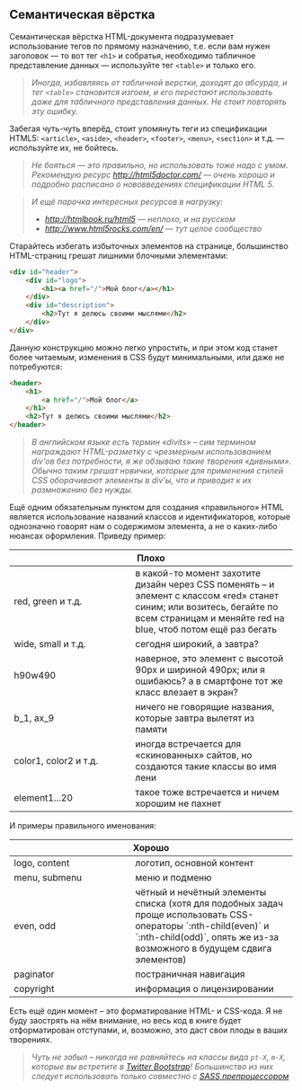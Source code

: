 ## Семантическая вёрстка

Семантическая вёрстка HTML-документа подразумевает использование тегов по прямому назначению, т.е. если вам нужен заголовок — то вот тег `<h1>` и собратья, необходимо табличное представление данных — используйте тег `<table>` и только его.

> _Иногда, избавляясь от табличной верстки, доходят до абсурда, и тег `<table>` становится изгоем, и его перестают использовать даже для табличного представления данных. Не стоит повторять эту ошибку._

Забегая чуть-чуть вперёд, стоит упомянуть теги из спецификации HTML5: `<article>`, `<aside>`, `<header>`, `<footer>`, `<menu>`, `<section>` и т.д. — используйте их, не бойтесь.

> _Не бояться — это правильно, но использовать тоже надо с умом. Рекомендую ресурс http://html5doctor.com/ — очень хорошо и подробно расписано о нововведениях спецификации HTML 5._

> _И ещё парочка интересных ресурсов в нагрузку:_
> * _http://htmlbook.ru/html5 — неплохо, и на русском_
> * _http://www.html5rocks.com/en/ — тут целое сообщество_

Старайтесь избегать избыточных элементов на странице, большинство HTML-страниц грешат лишними блочными элементами:

```html
<div id="header">
    <div id="logo">
        <h1><a href="/">Мой блог</a></h1>
    </div>
    <div id="description">
        <h2>Тут я делюсь своими мыслями</h2>
    </div>
</div>
```

Данную конструкцию можно легко упростить, и при этом код станет более читаемым, изменения в CSS будут минимальными, или даже не потребуются:

```html
<header>
    <h1>
        <a href="/">Мой блог</a>
    </h1>
    <h2>Тут я делюсь своими мыслями</h2>
</header>
```

> _В английском языке есть термин «divits» – сим термином награждают HTML-разметку с чрезмерным использованием div’ов без потребности, я же обзываю такие творения «дивными». Обычно таким грешат новички, которые для применения стилей CSS оборачивают элементы в div’ы, что и приводит к их размножению без нужды._

Ещё одним обязательным пунктом для создания «правильного» HTML является использование названий классов и идентификаторов, которые однозначно говорят нам о содержимом элемента, а не о каких-либо нюансах оформления. Приведу пример:

<table>
    <thead>
        <tr>
            <th colspan="2">Плохо</th>
        </tr>
    </thead>
    <tbody>
        <tr>
            <td width="200px">red, green и т.д.</td>
            <td>в какой-то момент захотите дизайн через CSS поменять – и элемент с классом «red» станет синим; или возитесь, бегайте по всем страницам и меняйте red на blue, чтоб потом ещё раз бегать</td>
        </tr>
        <tr>
            <td>wide, small и т.д.</td>
            <td>сегодня широкий, а завтра?</td>
        </tr>
        <tr>
            <td>h90w490</td>
            <td>наверное, это элемент с высотой 90px и шириной 490px; или я ошибаюсь? а в смартфоне тот же класс влезает в экран?</td>
        </tr>
        <tr>
            <td>b_1, ax_9</td>
            <td>ничего не говорящие названия, которые завтра вылетят из памяти</td>
        </tr>
        <tr>
            <td>color1, color2 и т.д.</td>
            <td>иногда встречается для «скинованных» сайтов, но создаются такие классы во имя лени</td>
        </tr>
        <tr>
            <td>element1...20</td>
            <td>такое тоже встречается и ничем хорошим не пахнет</td>
        </tr>
    </tbody>
</table>

И примеры правильного именования:

<table>
    <thead>
        <tr>
            <th colspan="2">Хорошо</th>
        </tr>
    </thead>
    <tbody>
        <tr>
            <td width="200px">logo, content</td>
            <td>логотип, основной контент</td>
        </tr>
        <tr>
            <td>menu, submenu</td>
            <td>меню и подменю</td>
        </tr>
        <tr>
            <td>even, odd</td>
            <td>чётный и нечётный элементы списка (хотя для подобных задач проще использовать CSS-операторы `:nth-child(even)` и `:nth-child(odd)`, опять же из-за возможного в будущем сдвига элементов)</td>
        </tr>
        <tr>
            <td>paginator</td>
            <td>постраничная навигация</td>
        </tr>
        <tr>
            <td>copyright</td>
            <td>информация о лицензировании</td>
        </tr>
    </tbody>
</table>

Есть ещё один момент – это форматирование HTML- и CSS-кода. Я не буду заострять на нём внимание, но весь код в книге
будет отформатирован отступами, и, возможно, это даст свои плоды в ваших творениях.

> _Чуть не забыл – никогда не равняйтесь на классы вида `pt-X`, `m-X`, которые вы встретите в [Twitter Bootstrap](https://getbootstrap.com/)! Большинство из них следует использовать только совместно с [SASS препроцессором](http://sass-lang.com/)_
